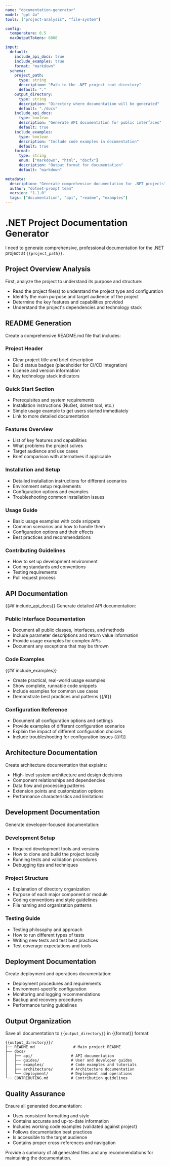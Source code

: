 ```yaml
---
name: "documentation-generator"
model: "gpt-4o"
tools: ["project-analysis", "file-system"]

config:
  temperature: 0.5
  maxOutputTokens: 6000

input:
  default:
    include_api_docs: true
    include_examples: true
    format: "markdown"
  schema:
    project_path:
      type: string
      description: "Path to the .NET project root directory"
      default: "."
    output_directory:
      type: string
      description: "Directory where documentation will be generated"
      default: "./docs"
    include_api_docs:
      type: boolean
      description: "Generate API documentation for public interfaces"
      default: true
    include_examples:
      type: boolean
      description: "Include code examples in documentation"
      default: true
    format:
      type: string
      enum: ["markdown", "html", "docfx"]
      description: "Output format for documentation"
      default: "markdown"

metadata:
  description: "Generate comprehensive documentation for .NET projects"
  author: "dotnet-prompt team"
  version: "1.1.0"
  tags: ["documentation", "api", "readme", "examples"]
---
```


# .NET Project Documentation Generator

I need to generate comprehensive, professional documentation for the .NET project at `{{project_path}}`.

## Project Overview Analysis

First, analyze the project to understand its purpose and structure:
- Read the project file(s) to understand the project type and configuration
- Identify the main purpose and target audience of the project
- Determine the key features and capabilities provided
- Understand the project's dependencies and technology stack

## README Generation

Create a comprehensive README.md file that includes:

### Project Header
- Clear project title and brief description
- Build status badges (placeholder for CI/CD integration)
- License and version information
- Key technology stack indicators

### Quick Start Section
- Prerequisites and system requirements
- Installation instructions (NuGet, dotnet tool, etc.)
- Simple usage example to get users started immediately
- Link to more detailed documentation

### Features Overview
- List of key features and capabilities
- What problems the project solves
- Target audience and use cases
- Brief comparison with alternatives if applicable

### Installation and Setup
- Detailed installation instructions for different scenarios
- Environment setup requirements
- Configuration options and examples
- Troubleshooting common installation issues

### Usage Guide
- Basic usage examples with code snippets
- Common scenarios and how to handle them
- Configuration options and their effects
- Best practices and recommendations

### Contributing Guidelines
- How to set up development environment
- Coding standards and conventions
- Testing requirements
- Pull request process

## API Documentation

{{#if include_api_docs}}
Generate detailed API documentation:

### Public Interface Documentation
- Document all public classes, interfaces, and methods
- Include parameter descriptions and return value information
- Provide usage examples for complex APIs
- Document any exceptions that may be thrown

### Code Examples
{{#if include_examples}}
- Create practical, real-world usage examples
- Show complete, runnable code snippets
- Include examples for common use cases
- Demonstrate best practices and patterns
{{/if}}

### Configuration Reference
- Document all configuration options and settings
- Provide examples of different configuration scenarios
- Explain the impact of different configuration choices
- Include troubleshooting for configuration issues
{{/if}}

## Architecture Documentation

Create architecture documentation that explains:
- High-level system architecture and design decisions
- Component relationships and dependencies
- Data flow and processing patterns
- Extension points and customization options
- Performance characteristics and limitations

## Development Documentation

Generate developer-focused documentation:

### Development Setup
- Required development tools and versions
- How to clone and build the project locally
- Running tests and validation procedures
- Debugging tips and techniques

### Project Structure
- Explanation of directory organization
- Purpose of each major component or module
- Coding conventions and style guidelines
- File naming and organization patterns

### Testing Guide
- Testing philosophy and approach
- How to run different types of tests
- Writing new tests and test best practices
- Test coverage expectations and tools

## Deployment Documentation

Create deployment and operations documentation:
- Deployment procedures and requirements
- Environment-specific configuration
- Monitoring and logging recommendations
- Backup and recovery procedures
- Performance tuning guidelines

## Output Organization

Save all documentation to `{{output_directory}}` in {{format}} format:

```
{{output_directory}}/
├── README.md                 # Main project README
├── docs/
│   ├── api/                 # API documentation
│   ├── guides/              # User and developer guides  
│   ├── examples/            # Code examples and tutorials
│   ├── architecture/        # Architecture documentation
│   └── deployment/          # Deployment and operations
└── CONTRIBUTING.md          # Contribution guidelines
```

## Quality Assurance

Ensure all generated documentation:
- Uses consistent formatting and style
- Contains accurate and up-to-date information
- Includes working code examples (validated against project)
- Follows documentation best practices
- Is accessible to the target audience
- Contains proper cross-references and navigation

Provide a summary of all generated files and any recommendations for maintaining the documentation.